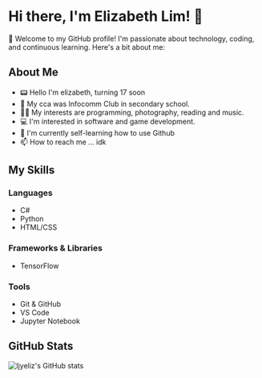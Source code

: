   # Hi there, I'm Elizabeth Lim! 👋

🌟 Welcome to my GitHub profile! I'm passionate about technology, coding, and continuous learning. Here's a bit about me:
## About Me
- 📟 Hello I'm elizabeth, turning 17 soon
- 👀 My cca was Infocomm Club in secondary school.
- 🫶🏻 My interests are programming, photography, reading and music.
- 💻 I'm interested in software and game development.
- 🌱 I'm currently self-learning how to use Github
- 📫 How to reach me ... idk

## My Skills

### Languages
- C#
- Python
- HTML/CSS

### Frameworks & Libraries
- TensorFlow
  
### Tools
- Git & GitHub
- VS Code
- Jupyter Notebook

## GitHub Stats
![ljyeliz's GitHub stats](https://github-readme-stats.vercel.app/api?username=ljyeliz&show_icons=true&theme=radical)
 


<!---
ljyeliz/ljyeliz is a ✨ special ✨ repository because its `README.md` (this file) appears on your GitHub profile.
You can click the Preview link to take a look at your changes.
--->
